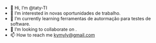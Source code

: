 - 👋 Hi, I’m @taty-TI
- 👀 I’m interested in  novas oportunidades de trabalho.
- 🌱 I’m currently learning  ferramentas de autormação para testes de software.
- 💞️ I’m looking to collaborate on .
- 📫 How to reach me kymyly@gmail.com

<!---
taty-TI/taty-TI is a ✨ special ✨ repository because its `README.md` (this file) appears on your GitHub profile.
You can click the Preview link to take a look at your changes.
--->
